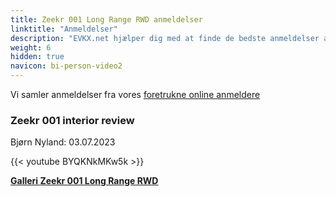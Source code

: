 ```yaml
---
title: Zeekr 001 Long Range RWD anmeldelser
linktitle: "Anmeldelser"
description: "EVKX.net hjælper dig med at finde de bedste anmeldelser af denne model."
weight: 6
hidden: true
navicon: bi-person-video2
---
```

Vi samler anmeldelser fra vores [foretrukne online anmeldere](../../../../../guides/evreviewers/)

<div class="container text-center shadow p-2 pe-4 mb-5 bg-body-tertiary rounded border">
<h3>Zeekr 001 interior review</h3>
<p>Bjørn Nyland: 03.07.2023</p>

{{< youtube BYQKNkMKw5k >}}

</div>
<div class="mt-3 mb-3">
<a href="../gallery/" class="text-decoration-none text-black">
<strong><i class="bi-arrow-left"></i>Galleri  </strong>
</a>
<a href="../" class="text-decoration-none text-black float-end">
<strong>Zeekr 001 Long Range RWD <i class="bi-arrow-right"></i></strong>
</a>
</div>
